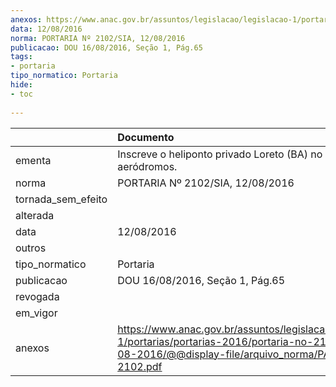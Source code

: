 ```yaml
---
anexos: https://www.anac.gov.br/assuntos/legislacao/legislacao-1/portarias/portarias-2016/portaria-no-2102-sia-12-08-2016/@@display-file/arquivo_norma/PA2016-2102.pdf
data: 12/08/2016
norma: PORTARIA Nº 2102/SIA, 12/08/2016
publicacao: DOU 16/08/2016, Seção 1, Pág.65
tags:
- portaria
tipo_normatico: Portaria
hide: 
- toc 
 
---
```


|                    | Documento                                                                                                                                                      |
|:-------------------|:---------------------------------------------------------------------------------------------------------------------------------------------------------------|
| ementa             | Inscreve o heliponto privado Loreto (BA) no cadastro de aeródromos.                                                                                            |
| norma              | PORTARIA Nº 2102/SIA, 12/08/2016                                                                                                                               |
| tornada_sem_efeito |                                                                                                                                                                |
| alterada           |                                                                                                                                                                |
| data               | 12/08/2016                                                                                                                                                     |
| outros             |                                                                                                                                                                |
| tipo_normatico     | Portaria                                                                                                                                                       |
| publicacao         | DOU 16/08/2016, Seção 1, Pág.65                                                                                                                                |
| revogada           |                                                                                                                                                                |
| em_vigor           |                                                                                                                                                                |
| anexos             | https://www.anac.gov.br/assuntos/legislacao/legislacao-1/portarias/portarias-2016/portaria-no-2102-sia-12-08-2016/@@display-file/arquivo_norma/PA2016-2102.pdf |